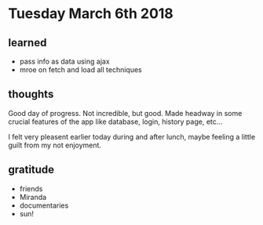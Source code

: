 # Tuesday March 6th 2018

## learned
* pass info as data using ajax
* mroe on fetch and load all techniques

## thoughts
Good day of progress. Not incredible, but good. Made headway in some crucial features of the app like database, login, history page, etc...

I felt very pleasent earlier today during and after lunch, maybe feeling a little guilt from my not enjoyment.

## gratitude
* friends
* Miranda
* documentaries
* sun!
